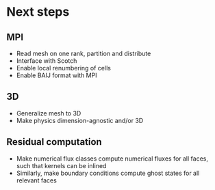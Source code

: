 Next steps
==============

MPI
---
- Read mesh on one rank, partition and distribute
- Interface with Scotch
- Enable local renumbering of cells
- Enable BAIJ format with MPI

3D
--
- Generalize mesh to 3D
- Make physics dimension-agnostic and/or 3D

Residual computation
-----------------------
- Make numerical flux classes compute numerical fluxes for all faces, such that kernels can be inlined
- Similarly, make boundary conditions compute ghost states for all relevant faces
